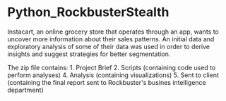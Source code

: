 # Python_RockbusterStealth
Instacart, an online grocery store that operates through an app, wants to uncover more information about their sales patterns. An initial data and exploratory analysis of some of their data was used in order to derive insights and suggest strategies for better segmentation.

The zip file contains: 1. Project Brief 2. Scripts (containing code used to perform analyses) 4. Analysis (containing visualizations) 5. Sent to client (containing the final report sent to Rockbuster's busines intelligence department)
